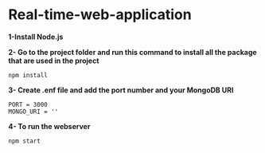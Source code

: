 # Real-time-web-application



**1-Install Node.js**


**2- Go to the project folder and run this command to install all the package that are used in the project** 

	npm install

**3- Create .enf file and add the port number and your MongoDB URI**

    PORT = 3000
    MONGO_URI = ''

**4- To run the webserver**

	npm start
